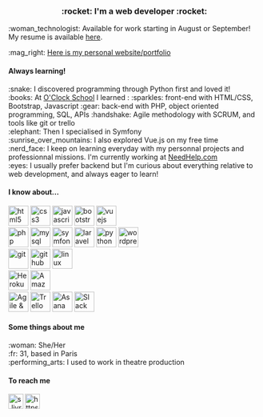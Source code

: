 
<h3 align="center">:rocket: I'm a web developer :rocket:</h3>

<p>:woman_technologist: Available for work starting in August or September! My resume is available <a href="https://solenelivran.github.io/assets/docs/cv-livran-web-24.pdf">here</a>.</p>
<p>:mag_right: <a href="https://solenelivran.github.io/" target="blank">Here is my personal website/portfolio</a></p>

<h4 align="left">Always learning!</h4>
<p align="left">
  :snake: I discovered programming through Python first and loved it!
  <br>
  :books: At <a href="https://oclock.io/" target="blank">O'Clock School</a> I learned : :sparkles: front-end with HTML/CSS, Bootstrap, Javascript :gear: back-end with PHP, object oriented programming, SQL, APIs :handshake: Agile methodology with SCRUM, and tools like git or trello
  <br>
  :elephant: Then I specialised in Symfony
  <br>
  :sunrise_over_mountains: I also explored Vue.js on my free time
  <br>
  :nerd_face: I keep on learning everyday with my personnal projects and professionnal missions. I'm currently working at <a href="https://needhelp.com" target="blank">NeedHelp.com</a>
  <br>
  :eyes: I usually prefer backend but I'm curious about everything relative to web development, and always eager to learn!
</p>

<h4 align="left">I know about...</h4>
<p align="left">
  <img src="https://upload.wikimedia.org/wikipedia/commons/6/61/HTML5_logo_and_wordmark.svg" alt="html5" width="40" height="40"/>
  <img src="https://upload.wikimedia.org/wikipedia/commons/d/d5/CSS3_logo_and_wordmark.svg" alt="css3" width="40" height="40"/>
  <img src="https://www.logolynx.com/images/logolynx/e5/e5f897e5996edca5cdb53b44aee67cd9.png" alt="javascript" width="40" height="40"/>
  <img src="https://upload.wikimedia.org/wikipedia/commons/b/b2/Bootstrap_logo.svg" alt="bootstrap" width="40" height="40"/>
  <img src="https://upload.wikimedia.org/wikipedia/commons/9/95/Vue.js_Logo_2.svg" alt="vuejs" width="40" height="40"/>
  <br>
  <img src="https://upload.wikimedia.org/wikipedia/commons/2/27/PHP-logo.svg" alt="php" width="40" height="40"/>
  <img src="https://upload.wikimedia.org/wikipedia/fr/6/62/MySQL.svg" alt="mysql" width="40" height="40"/>
  <img src="https://symfony.com/logos/symfony_black_03.svg" alt="symfony" width="40" height="40"/>
  <img src="https://upload.wikimedia.org/wikipedia/commons/9/9a/Laravel.svg" alt="laravel" width="40" height="40"/>
  <img src="https://upload.wikimedia.org/wikipedia/commons/c/c3/Python-logo-notext.svg" alt="python" width="40" height="40"/>
  <img src="https://upload.wikimedia.org/wikipedia/commons/0/09/Wordpress-Logo.svg" alt="wordpress" width="40" height="40"/>
  <br>
  <img src="https://upload.wikimedia.org/wikipedia/commons/3/3f/Git_icon.svg" alt="git" width="40" height="40"/>
  <img src="https://upload.wikimedia.org/wikipedia/commons/9/91/Octicons-mark-github.svg" alt="github" width="40" height="40"/>
  <img src="https://cdn-icons-png.flaticon.com/512/518/518713.png" alt="linux environment" width="40" height="40"/>
  <br>
  <img src="https://cdn-icons-png.flaticon.com/512/873/873120.png" alt="Heroku" width="40" height="40"/>
  <img src="https://upload.wikimedia.org/wikipedia/commons/thumb/9/93/Amazon_Web_Services_Logo.svg/1024px-Amazon_Web_Services_Logo.svg.png" alt="Amazon Web Services" width="40"/>
  <br>
  <img src="https://cdn-icons-png.flaticon.com/512/2649/2649708.png" alt="Agile & SCRUM" width="40" height="40"/>
  <img src="https://user-images.githubusercontent.com/13432607/29981988-82cec158-8f58-11e7-9f26-473079c2a9b1.png" alt="Trello" width="40" height="40"/>
  <img src="https://cdn.worldvectorlogo.com/logos/asana-logo.svg" alt="Asana" width="40" height="40"/>
  <img src="https://upload.wikimedia.org/wikipedia/commons/d/d5/Slack_icon_2019.svg" alt="Slack" width="40" height="40"/>
  
</p>

<h4 align="left">Some things about me</h4>
<p align="left">
  :woman: She/Her
  <br>
  :fr: 31, based in Paris
  <br>
  :performing_arts: I used to work in theatre production
</p>

<h4 align="left">To reach me</h4>
<p>
  <a href="mailto:s.livran@gmail.com" target="_blank">
    <img align="left" src="https://upload.wikimedia.org/wikipedia/commons/8/8c/Gmail_Icon_%282013-2020%29.svg" alt="s.livran@gmail.com" height="30" width="30" />
  </a>
  <a href="https://www.linkedin.com/in/solenelivran/" target="_blank">
    <img align="left" src="https://upload.wikimedia.org/wikipedia/commons/f/f8/LinkedIn_icon_circle.svg" alt="https://www.linkedin.com/in/solenelivran/" height="30" width="30" />
  </a>
</p>

